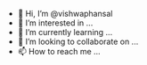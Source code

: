 - 👋 Hi, I’m @vishwaphansal
- 👀 I’m interested in ...
- 🌱 I’m currently learning ...
- 💞️ I’m looking to collaborate on ...
- 📫 How to reach me ...

<!---
vishwaphansal/vishwaphansal is a ✨ special ✨ repository because its `README.md` (this file) appears on your GitHub profile.
You can click the Preview link to take a look at your changes.
--->
